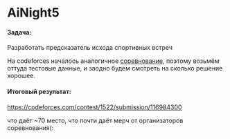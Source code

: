 # AiNight5

#### Задача: 
Разработать предсказатель исхода спортивных встреч 


На codeforces началось аналогичное [соревнование](codeforces.com/blog/entry/90216), поэтому возьмём оттуда тестовые данные, и заодно будем смотреть на сколько решение хорошее.

#### Итоговый результат:

https://codeforces.com/contest/1522/submission/116984300

что даёт ~70 место, что почти даёт мерч от организаторов соревнования(:
